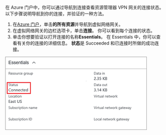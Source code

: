 在 Azure 门户中，你可以通过导航到连接查看资源管理器 VPN 网关的连接状态。 以下步骤说明导航到你的连接，并验证的一种方法。

1. 在[Azure 门户](http://portal.azure.com)，单击**的所有资源**并导航到虚拟网络网关。
2. 在虚拟网络网关的边栏选项卡，单击**连接**。 你可以看到每个连接的状态。
3. 单击你想要验证以打开连接的名称**Essentials**。 在 Essentials 中，你可以查看有关你的连接的详细信息。 **状态**是 Succeeded 和已连接时所做的成功连接。

  ![验证使用 Azure 门户的 VPN 网关连接](./media/vpn-gateway-verify-connection-portal-rm-include/connectionsucceeded.png)